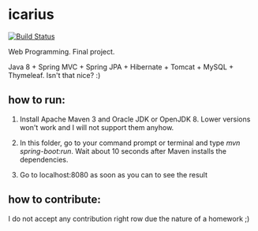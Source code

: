 # icarius

[![Build Status](https://travis-ci.org/felipeanchieta/icarius.svg?branch=master)](https://travis-ci.org/felipeanchieta/icarius)

Web Programming. Final project.

Java 8 + Spring MVC + Spring JPA + Hibernate + Tomcat + MySQL + Thymeleaf. Isn't that nice? :)

## how to run:

1) Install Apache Maven 3 and Oracle JDK or OpenJDK 8. Lower versions won't work and I will not support them anyhow.

2) In this folder, go to your command prompt or terminal and type *mvn spring-boot:run*. Wait about 10 seconds after Maven installs the dependencies.

3) Go to localhost:8080 as soon as you can to see the result

## how to contribute:

I do not accept any contribution right row due the nature of a homework ;)
